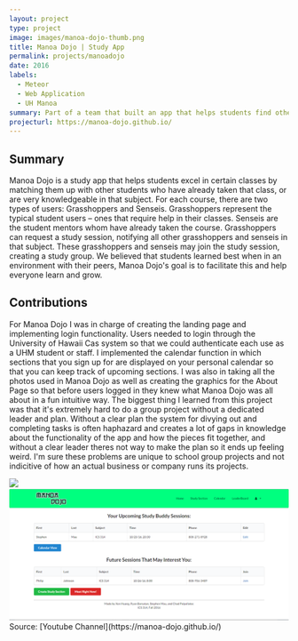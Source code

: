 ```yaml
---
layout: project
type: project
image: images/manoa-dojo-thumb.png
title: Manoa Dojo | Study App
permalink: projects/manoadojo
date: 2016
labels:
  - Meteor
  - Web Application
  - UH Manoa
summary: Part of a team that built an app that helps students find other students to study with.
projecturl: https://manoa-dojo.github.io/
---
```

## Summary
Manoa Dojo is a study app that helps students excel in certain classes by matching them up with other students who have already taken that class, or are very knowledgeable in that subject. For each course, there are two types of users: Grasshoppers and Senseis. Grasshoppers represent the typical student users – ones that require help in their classes. Senseis are the student mentors whom have already taken the course. Grasshoppers can request a study session, notifying all other grasshoppers and senseis in that subject. These grasshoppers and senseis may join the study session, creating a study group. We believed that students learned best when in an environment with their peers, Manoa Dojo's goal is to facilitate this and help everyone learn and grow. 

## Contributions
For Manoa Dojo I was in charge of creating the landing page and implementing login functionality. Users needed to login through the University of Hawaii Cas system so that we could authenticate each use as a UHM student or staff. I implemented the calendar function in which sections that you sign up for are displayed on your personal calendar so that you can keep track of upcoming sections. I was also in taking all the photos used in Manoa Dojo as well as creating the graphics for the About Page so that before users logged in they knew what Manoa Dojo was all about in a fun intuitive way. The biggest thing I learned from this project was that it's extremely hard to do a group project without a dedicated leader and plan. Without a clear plan the system for divying out and completing tasks is often haphazard and creates a lot of gaps in knowledge about the functionality of the app and how the pieces fit together, and without a clear leader theres not way to make the plan so it ends up feeling weird. I'm sure these problems are unique to school group projects and not indicitive of how an actual business or company runs its projects.

<div class="ui medium rounded images">
	<img src="../images/landing-page2"></img>
	<img src="../images/home-page.png"></img>
</div>
Source: [Youtube Channel](https://manoa-dojo.github.io/)



